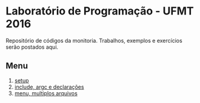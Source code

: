 # **L**aboratório de **P**rogramação - **UFMT 2016**

Repositório de códigos da monitoria. Trabalhos, exemplos e exercícios serão postados aqui.

## Menu
1. [setup](https://github.com/degumes/lp/tree/master/setup)
2. [include, argc e declarações](https://github.com/degumes/lp/tree/master/01)
3. [menu, multiplos arquivos](https://github.com/degumes/lp/tree/master/02)
